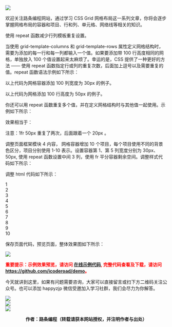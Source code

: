 ![](https://www.icoderoad.com/demo/grid/images/css-grid.png)

欢迎关注路条编程网站，通过学习 CSS Grid 网格布局这一系列文章，你将会逐步掌握网格布局的容器和项目、行和列、单元格、网络线等相关的知识。

使用 repeat 函数减少行列模板重复设置。

当使用 grid-template-columns 和 grid-template-rows 属性定义网格结构时，需要为添加的每一行和每一列都输入一个值。如果要添加带 100 行高度相同的网格，单独放入 100 个值设置起来太麻烦了。幸运的是，CSS 提供了一种更好的方法 —— 使用 repeat 函数指定行或列的重复次数，后面加上逗号以及需要重复的值。repeat 函数语法示例如下所示：

<style type="text/css">

  .container {
    grid-template-columns: repeat(100, 30px [col-start]);
  }

</style>

以上代码为网格容器添加 100 列宽度为 30px 的例子。

<style type="text/css">

  .container {
    grid-template-rows: repeat(100, 50px);
  }

</style>
以上代码为网格添加 100 行高度为 50px 的例子。

你还可以用 repeat 函数重复多个值，并在定义网格结构时与其他值一起使用。示例如下所示：

<style type="text/css">

  .container {
      grid-template-columns: repeat(2, 1fr 50px) 20px;
  }

</style>

效果相当于：

<style type="text/css">

  .container {
    grid-template-columns: 1fr 50px 1fr 50px 20px;
  }

</style>

注意：1fr 50px 重复了两次，后面跟着一个 20px 。

调整页面框架模块 4 内容， 网格容器增加 10 个项目，每个项目使用不同的背景色区分，项目分别使用 1-10 表示。设置容器第 1、第 5 列宽度分别为 30px、50px, 使用 repeat 函数设置中间 3 列，使用 fr 平分容器剩余空间。调整样式代码如下所示：

<style type="text/css">

    .col3-repeat {
      grid-template-columns: 30px repeat(3, 1fr) 50px;
    }

</style>

调整 html 代码如下所示：

<article class="article  ant-col ant-col-xs-24 ant-col-sm-12 ant-col-md-12 ant-col-lg-12 ant-col-xl-6">
   <div class="card">                
      <div class="container col3-repeat ">
          <div class="box item1">1</div>
          <div class="box item2">2</div>
          <div class="box item3">3</div>
          <div class="box item4">4</div>
          <div class="box item5">5</div>
          <div class="box item6">6</div>
          <div class="box item7">7</div>
          <div class="box item8">8</div>
          <div class="box item9">9</div>
          <div class="box item10">10</div>
      </div>
  </div>
</article>

保存页面代码，预览页面，整体效果图如下所示：

![](https://www.icoderoad.com/demo/grid/images/html06-show01.png)

<p style="color:red;">
  <b>
  重要提示：示例效果预览，请访问 <a href="https://www.icoderoad.com/demo/" target="_blank">在线示例代码</a>, 完整代码查看及下载，请访问 <a href="https://github.com/icoderoad/demo" target="_blank"> https://github.com/icoderoad/demo</a>。
  </b>
</p>

<p>今天就讲到这里，如果有问题需要咨询，大家可以直接留言或扫下方二维码关注公众号。也可以添加 happyzjp 微信受邀加入学习社群，我们会尽力为你解答。</p>

![](https://www.icoderoad.com/upload/2020/09/icoderoad-41b3e8fe1caa4990b529c875f055e507.png)<br/>
![](https://www.icoderoad.com/upload/2020/09/xy-dc4752b6b7d34ba6b2de3c152c1d2961.png)<br/>
![](https://www.icoderoad.com/upload/2020/09/end-e22f055734c84115a28f03ca03df589a.png)<br/>

<center>
  <b>作者：路条编程（转载请获本网站授权，并注明作者与出处）</b>
</center>


